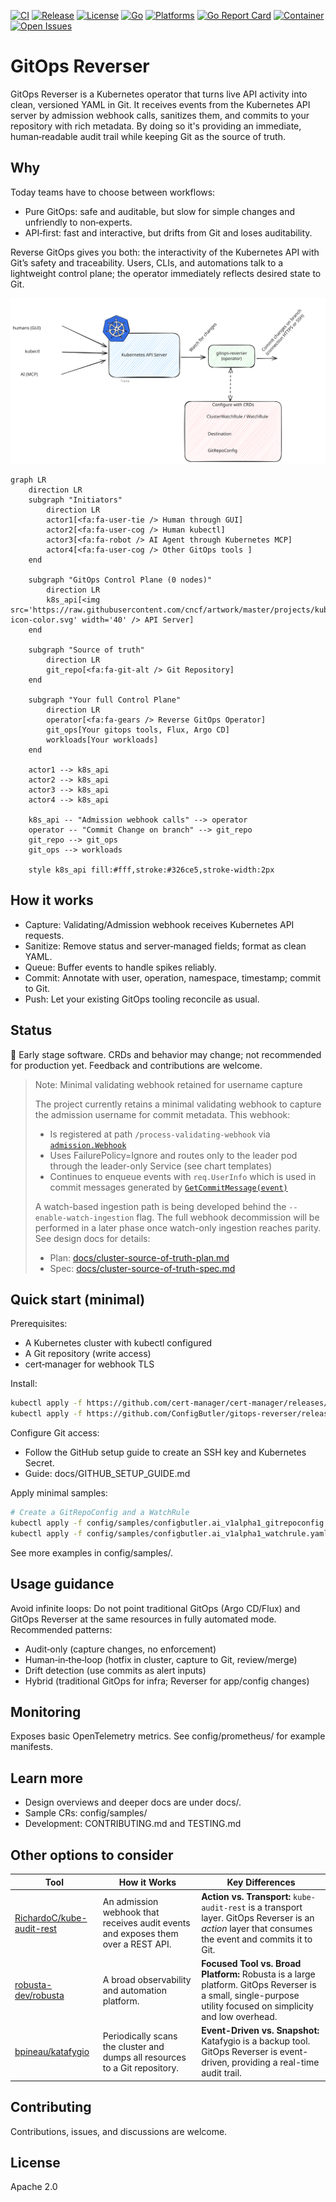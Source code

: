 [![CI](https://github.com/ConfigButler/gitops-reverser/actions/workflows/ci.yml/badge.svg?branch=main)](https://github.com/ConfigButler/gitops-reverser/actions/workflows/ci.yml)
[![Release](https://img.shields.io/github/v/release/ConfigButler/gitops-reverser?sort=semver)](https://github.com/ConfigButler/gitops-reverser/releases)
[![License](https://img.shields.io/github/license/ConfigButler/gitops-reverser)](https://www.apache.org/licenses/LICENSE-2.0)
[![Go](https://img.shields.io/badge/go-1.25-blue?logo=go)](go.mod)
[![Platforms](https://img.shields.io/badge/platforms-amd64%20%7C%20arm64-2ea44f?logo=docker)](#)
[![Go Report Card](https://goreportcard.com/badge/github.com/ConfigButler/gitops-reverser)](https://goreportcard.com/report/github.com/ConfigButler/gitops-reverser)
[![Container](https://img.shields.io/badge/container-ghcr.io%2Fconfigbutler%2Fgitops--reverser-2ea44f?logo=docker)](https://github.com/ConfigButler/gitops-reverser/pkgs/container/gitops-reverser)
[![Open Issues](https://img.shields.io/github/issues/ConfigButler/gitops-reverser)](https://github.com/ConfigButler/gitops-reverser/issues)

# GitOps Reverser

GitOps Reverser is a Kubernetes operator that turns live API activity into clean, versioned YAML in Git. It receives events from the Kubernetes API server by admission webhook calls, sanitizes them, and commits to your repository with rich metadata. By doing so it's providing an immediate, human‑readable audit trail while keeping Git as the source of truth.

## Why

Today teams have to choose between workflows:
- Pure GitOps: safe and auditable, but slow for simple changes and unfriendly to non‑experts.
- API‑first: fast and interactive, but drifts from Git and loses auditability.

Reverse GitOps gives you both: the interactivity of the Kubernetes API with Git’s safety and traceability. Users, CLIs, and automations talk to a lightweight control plane; the operator immediately reflects desired state to Git.

![](docs/overview.excalidraw.svg)

```mermaid
graph LR
    direction LR
    subgraph "Initiators"
        direction LR
        actor1[<fa:fa-user-tie /> Human through GUI]
        actor2[<fa:fa-user-cog /> Human kubectl]
        actor3[<fa:fa-robot /> AI Agent through Kubernetes MCP]
        actor4[<fa:fa-user-cog /> Other GitOps tools ]
    end

    subgraph "GitOps Control Plane (0 nodes)"
        direction LR
        k8s_api[<img src='https://raw.githubusercontent.com/cncf/artwork/master/projects/kubernetes/icon/color/kubernetes-icon-color.svg' width='40' /> API Server]
    end

    subgraph "Source of truth"
        direction LR
        git_repo[<fa:fa-git-alt /> Git Repository]
    end

    subgraph "Your full Control Plane"
        direction LR
        operator[<fa:fa-gears /> Reverse GitOps Operator]
        git_ops[Your gitops tools, Flux, Argo CD]
        workloads[Your workloads]
    end

    actor1 --> k8s_api
    actor2 --> k8s_api
    actor3 --> k8s_api
    actor4 --> k8s_api

    k8s_api -- "Admission webhook calls" --> operator
    operator -- "Commit Change on branch" --> git_repo
    git_repo --> git_ops
    git_ops --> workloads

    style k8s_api fill:#fff,stroke:#326ce5,stroke-width:2px
```

## How it works

- Capture: Validating/Admission webhook receives Kubernetes API requests.
- Sanitize: Remove status and server‑managed fields; format as clean YAML.
- Queue: Buffer events to handle spikes reliably.
- Commit: Annotate with user, operation, namespace, timestamp; commit to Git.
- Push: Let your existing GitOps tooling reconcile as usual.

## Status

🚨 Early stage software. CRDs and behavior may change; not recommended for production yet. Feedback and contributions are welcome.

> Note: Minimal validating webhook retained for username capture
> 
> The project currently retains a minimal validating webhook to capture the admission username for commit metadata. This webhook:
> - Is registered at path `/process-validating-webhook` via [`admission.Webhook`](cmd/main.go:133)
> - Uses FailurePolicy=Ignore and routes only to the leader pod through the leader-only Service (see chart templates)
> - Continues to enqueue events with `req.UserInfo` which is used in commit messages generated by [`GetCommitMessage(event)`](internal/git/git.go:679)
> 
> A watch-based ingestion path is being developed behind the `--enable-watch-ingestion` flag. The full webhook decommission will be performed in a later phase once watch-only ingestion reaches parity. See design docs for details:
> - Plan: [docs/cluster-source-of-truth-plan.md](docs/cluster-source-of-truth-plan.md)
> - Spec: [docs/cluster-source-of-truth-spec.md](docs/cluster-source-of-truth-spec.md)
## Quick start (minimal)

Prerequisites:
- A Kubernetes cluster with kubectl configured
- A Git repository (write access)
- cert‑manager for webhook TLS

Install:
```bash
kubectl apply -f https://github.com/cert-manager/cert-manager/releases/download/v1.16.2/cert-manager.yaml
kubectl apply -f https://github.com/ConfigButler/gitops-reverser/releases/latest/download/install.yaml
```

Configure Git access:
- Follow the GitHub setup guide to create an SSH key and Kubernetes Secret.
- Guide: docs/GITHUB_SETUP_GUIDE.md

Apply minimal samples:
```bash
# Create a GitRepoConfig and a WatchRule
kubectl apply -f config/samples/configbutler.ai_v1alpha1_gitrepoconfig.yaml
kubectl apply -f config/samples/configbutler.ai_v1alpha1_watchrule.yaml
```

See more examples in config/samples/.

## Usage guidance

Avoid infinite loops: Do not point traditional GitOps (Argo CD/Flux) and GitOps Reverser at the same resources in fully automated mode. Recommended patterns:
- Audit‑only (capture changes, no enforcement)
- Human‑in‑the‑loop (hotfix in cluster, capture to Git, review/merge)
- Drift detection (use commits as alert inputs)
- Hybrid (traditional GitOps for infra; Reverser for app/config changes)

## Monitoring

Exposes basic OpenTelemetry metrics. See config/prometheus/ for example manifests.

## Learn more

- Design overviews and deeper docs are under docs/.
- Sample CRs: config/samples/
- Development: CONTRIBUTING.md and TESTING.md

## Other options to consider

| **Tool** | **How it Works** | **Key Differences** | 
|---|---|---|
| [RichardoC/kube-audit-rest](https://github.com/RichardoC/kube-audit-rest) | An admission webhook that receives audit events and exposes them over a REST API. | **Action vs. Transport:** `kube-audit-rest` is a transport layer. GitOps Reverser is an *action* layer that consumes the event and commits it to Git. | 
| [robusta-dev/robusta](https://github.com/robusta-dev/robusta) | A broad observability and automation platform. | **Focused Tool vs. Broad Platform:** Robusta is a large platform. GitOps Reverser is a small, single-purpose utility focused on simplicity and low overhead. | 
| [bpineau/katafygio](https://github.com/bpineau/katafygio) | Periodically scans the cluster and dumps all resources to a Git repository. | **Event-Driven vs. Snapshot:** Katafygio is a backup tool. GitOps Reverser is event-driven, providing a real-time audit trail. | 

## Contributing

Contributions, issues, and discussions are welcome.

## License

Apache 2.0

